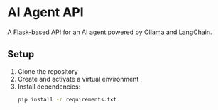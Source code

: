 # AI Agent API

A Flask-based API for an AI agent powered by Ollama and LangChain.

## Setup

1. Clone the repository
2. Create and activate a virtual environment
3. Install dependencies:
   ```bash
   pip install -r requirements.txt